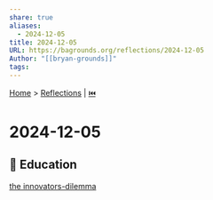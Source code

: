 ```yaml
---  
share: true  
aliases:  
  - 2024-12-05  
title: 2024-12-05  
URL: https://bagrounds.org/reflections/2024-12-05  
Author: "[[bryan-grounds]]"  
tags:   
---  
```

[Home](../index.md) > [Reflections](./index.md) | [⏮️](./2024-12-03.md)  
# 2024-12-05  
## 🧠 Education  
[the innovators-dilemma](../books/the%20innovators-dilemma.md)